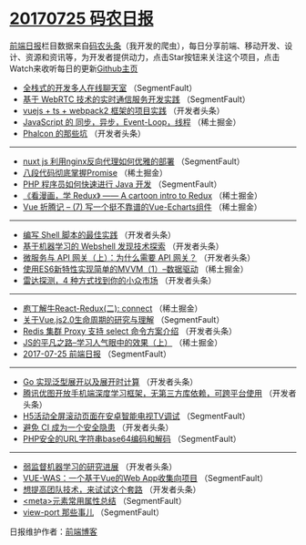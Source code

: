 # [20170725 码农日报](https://toutiao.qdkfweb.cn/date/2017/07/25)

[前端日报](https://qdkfweb.cn/c/news)栏目数据来自[码农头条](https://toutiao.qdkfweb.cn/)（我开发的爬虫），每日分享前端、移动开发、设计、资源和资讯等，为开发者提供动力，点击Star按钮来关注这个项目，点击Watch来收听每日的更新[Github主页](https://github.com/kujian/frontendDaily)
* [全栈式的开发多人在线聊天室](https://toutiao.qdkfweb.cn/45559.html) （SegmentFault）
* [基于 WebRTC 技术的实时通信服务开发实践](https://toutiao.qdkfweb.cn/45566.html) （SegmentFault）
* [vuejs + ts + webpack2 框架的项目实践](https://toutiao.qdkfweb.cn/45517.html) （开发者头条）
* [JavaScript 的 同步，异步，Event-Loop，线程](https://toutiao.qdkfweb.cn/45547.html) （稀土掘金）
* [Phalcon 的那些坑](https://toutiao.qdkfweb.cn/45519.html) （开发者头条）

***
* [nuxt js 利用nginx反向代理如何优雅的部署](https://toutiao.qdkfweb.cn/45570.html) （SegmentFault）
* [八段代码彻底掌握Promise](https://toutiao.qdkfweb.cn/45543.html) （稀土掘金）
* [PHP 程序员如何快速进行 Java 开发](https://toutiao.qdkfweb.cn/45564.html) （SegmentFault）
* [《看漫画，学 Redux》 —— A cartoon intro to Redux](https://toutiao.qdkfweb.cn/45544.html) （稀土掘金）
* [Vue 折腾记 &#8211; (7) 写一个挺不靠谱的Vue-Echarts组件](https://toutiao.qdkfweb.cn/45545.html) （稀土掘金）

***
* [编写 Shell 脚本的最佳实践](https://toutiao.qdkfweb.cn/45507.html) （开发者头条）
* [基于机器学习的 Webshell 发现技术探索](https://toutiao.qdkfweb.cn/45520.html) （开发者头条）
* [微服务与 API 网关（上）：为什么需要 API 网关？](https://toutiao.qdkfweb.cn/45510.html) （开发者头条）
* [使用ES6新特性实现简单的MVVM（1）&#8211;数据驱动](https://toutiao.qdkfweb.cn/45539.html) （稀土掘金）
* [雷达探测，4 种方式找到你的小众市场](https://toutiao.qdkfweb.cn/45512.html) （开发者头条）

***
* [庖丁解牛React-Redux(二): connect](https://toutiao.qdkfweb.cn/45540.html) （稀土掘金）
* [关于Vue.js2.0生命周期的研究与理解](https://toutiao.qdkfweb.cn/45562.html) （SegmentFault）
* [Redis 集群 Proxy 支持 select 命令方案介绍](https://toutiao.qdkfweb.cn/45513.html) （开发者头条）
* [JS的平凡之路&#8211;学习人气眼中的效果（上）](https://toutiao.qdkfweb.cn/45542.html) （稀土掘金）
* [2017-07-25 前端日报](https://toutiao.qdkfweb.cn/45563.html) （SegmentFault）

***
* [Go 实现泛型展开以及展开时计算](https://toutiao.qdkfweb.cn/45514.html) （开发者头条）
* [腾讯优图开放手机端深度学习框架，无第三方库依赖，可跨平台使用](https://toutiao.qdkfweb.cn/45515.html) （开发者头条）
* [H5活动全屏滚动页面在安卓智能电视TV调试](https://toutiao.qdkfweb.cn/45565.html) （SegmentFault）
* [避免 CI 成为一个安全隐患](https://toutiao.qdkfweb.cn/45516.html) （开发者头条）
* [PHP安全的URL字符串base64编码和解码](https://toutiao.qdkfweb.cn/45567.html) （SegmentFault）

***
* [弱监督机器学习的研究进展](https://toutiao.qdkfweb.cn/45518.html) （开发者头条）
* [VUE-WAS：一个基于Vue的Web App收集向项目](https://toutiao.qdkfweb.cn/45557.html) （SegmentFault）
* [想提高团队技术，来试试这个套路](https://toutiao.qdkfweb.cn/45508.html) （开发者头条）
* [&lt;meta&gt;元素常用属性总结](https://toutiao.qdkfweb.cn/45568.html) （SegmentFault）
* [view-port 那些事儿](https://toutiao.qdkfweb.cn/45558.html) （SegmentFault）

日报维护作者：[前端博客](https://qdkfweb.cn/) 
